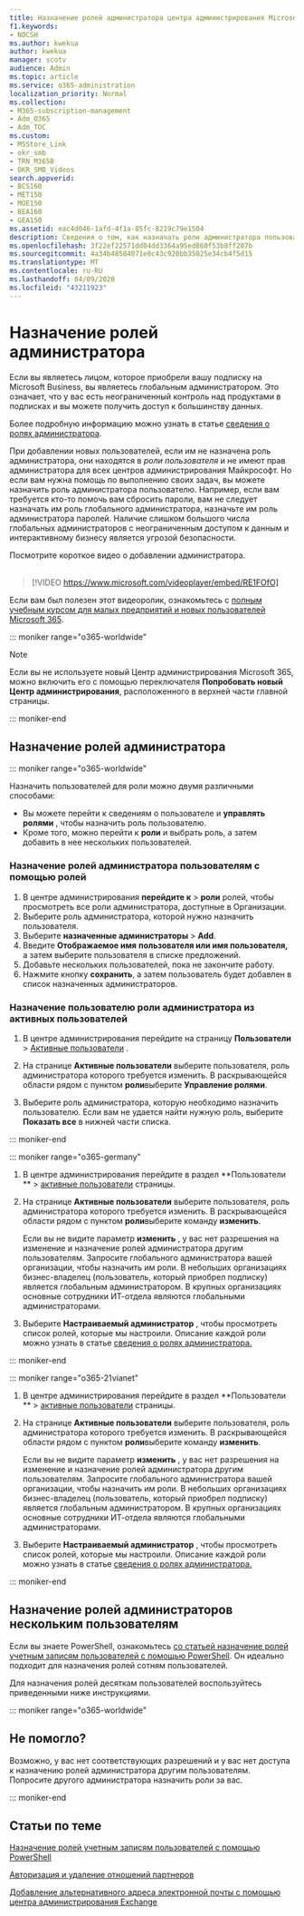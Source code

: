 ```yaml
---
title: Назначение ролей администратора центра администрирования Microsoft 365
f1.keywords:
- NOCSH
ms.author: kwekua
author: kwekua
manager: scotv
audience: Admin
ms.topic: article
ms.service: o365-administration
localization_priority: Normal
ms.collection:
- M365-subscription-management
- Adm_O365
- Adm_TOC
ms.custom:
- MSStore_Link
- okr_smb
- TRN_M365B
- OKR_SMB_Videos
search.appverid:
- BCS160
- MET150
- MOE150
- BEA160
- GEA150
ms.assetid: eac4d046-1afd-4f1a-85fc-8219c79e1504
description: Сведения о том, как назначать роли администратора пользователю или нескольким пользователям в вашей организации, чтобы они могли выполнять определенные задачи в центре администрирования.
ms.openlocfilehash: 3f22ef22571dd04dd3364a95ed860f53b8ff207b
ms.sourcegitcommit: 4a34b48584071e0c43c920bb35025e34cb4f5d15
ms.translationtype: MT
ms.contentlocale: ru-RU
ms.lasthandoff: 04/09/2020
ms.locfileid: "43211923"
---
```

# <a name="assign-admin-roles"></a>Назначение ролей администратора

Если вы являетесь лицом, которое приобрели вашу подписку на Microsoft Business, вы являетесь глобальным администратором. Это означает, что у вас есть неограниченный контроль над продуктами в подписках и вы можете получить доступ к большинству данных.

Более подробную информацию можно узнать в статье [сведения о ролях администратора](about-admin-roles.md).

При добавлении новых пользователей, если им не назначена роль администратора, они находятся в *роли пользователя* и не имеют прав администратора для всех центров администрирования Майкрософт. Но если вам нужна помощь по выполнению своих задач, вы можете назначить роль администратора пользователю. Например, если вам требуется кто-то помочь вам сбросить пароли, вам не следует назначать им роль глобального администратора, назначьте им роль администратора паролей. Наличие слишком большого числа глобальных администраторов с неограниченным доступом к данным и интерактивному бизнесу является угрозой безопасности.

Посмотрите короткое видео о добавлении администратора.<br><br>

> [!VIDEO https://www.microsoft.com/videoplayer/embed/RE1FOfO] 

Если вам был полезен этот видеоролик, ознакомьтесь с [полным учебным курсом для малых предприятий и новых пользователей Microsoft 365](https://support.office.com/article/6ab4bbcd-79cf-4000-a0bd-d42ce4d12816).

::: moniker range="o365-worldwide"

> [!NOTE]
> Если вы не используете новый Центр администрирования Microsoft 365, можно включить его с помощью переключателя **Попробовать новый Центр администрирования**, расположенного в верхней части главной страницы.

::: moniker-end

## <a name="assign-admin-roles"></a>Назначение ролей администратора 

::: moniker range="o365-worldwide"

Назначить пользователей для роли можно двумя различными способами:

- Вы можете перейти к сведениям о пользователе и **управлять ролями** , чтобы назначить роль пользователю.
- Кроме того, можно перейти к **роли** и выбрать роль, а затем добавить в нее нескольких пользователей.

### <a name="assign-admin-roles-to-users-using-roles"></a>Назначение ролей администратора пользователям с помощью ролей

1. В центре администрирования **перейдите к** > **роли** ролей, чтобы просмотреть все роли администратора, доступные в Организации.
2. Выберите роль администратора, которой нужно назначить пользователя.
3. Выберите **назначенные администраторы** > **Add**.
4. Введите **Отображаемое имя** **пользователя или имя пользователя,** а затем выберите пользователя в списке предложений.
5. Добавьте нескольких пользователей, пока не закончите работу.
6. Нажмите кнопку **сохранить**, а затем пользователь будет добавлен в список назначенных администраторов.

### <a name="assign-a-user-to-an-admin-role-from-active-users"></a>Назначение пользователю роли администратора из активных пользователей

1. В центре администрирования перейдите на страницу **Пользователи** > [Активные пользователи](https://go.microsoft.com/fwlink/p/?linkid=834822) .

2. На странице **Активные пользователи** выберите пользователя, роль администратора которого требуется изменить. В раскрывающейся области рядом с пунктом **роли**выберите **Управление ролями**.

3. Выберите роль администратора, которую необходимо назначить пользователю. Если вам не удается найти нужную роль, выберите **Показать все** в нижней части списка.

::: moniker-end

::: moniker range="o365-germany"

1. В центре администрирования перейдите в раздел **Пользователи ** > <a href="https://go.microsoft.com/fwlink/p/?linkid=847686" target="_blank">активные пользователи</a> страницы.

2. На странице **Активные пользователи** выберите пользователя, роль администратора которого требуется изменить. В раскрывающейся области рядом с пунктом **роли**выберите команду **изменить**. 

    Если вы не видите параметр **изменить** , у вас нет разрешения на изменение и назначение ролей администратора другим пользователям. Запросите глобального администратора вашей организации, чтобы назначить им роли. В небольших организациях бизнес-владелец (пользователь, который приобрел подписку) является глобальным администратором. В крупных организациях основные сотрудники ИТ-отдела являются глобальными администраторами.

3. Выберите **Настраиваемый администратор** , чтобы просмотреть список ролей, которые мы настроили. Описание каждой роли можно узнать в статье [сведения о ролях администратора.](about-admin-roles.md)

::: moniker-end

::: moniker range="o365-21vianet"

1. В центре администрирования перейдите в раздел **Пользователи ** > <a href="https://go.microsoft.com/fwlink/p/?linkid=850628" target="_blank">активные пользователи</a> страницы.

2. На странице **Активные пользователи** выберите пользователя, роль администратора которого требуется изменить. В раскрывающейся области рядом с пунктом **роли**выберите команду **изменить**. 

    Если вы не видите параметр **изменить** , у вас нет разрешения на изменение и назначение ролей администратора другим пользователям. Запросите глобального администратора вашей организации, чтобы назначить им роли. В небольших организациях бизнес-владелец (пользователь, который приобрел подписку) является глобальным администратором. В крупных организациях основные сотрудники ИТ-отдела являются глобальными администраторами.

3. Выберите **Настраиваемый администратор** , чтобы просмотреть список ролей, которые мы настроили. Описание каждой роли можно узнать в статье [сведения о ролях администратора.](about-admin-roles.md)

::: moniker-end


## <a name="assign-admin-roles-to-multiple-users"></a>Назначение ролей администраторов нескольким пользователям

Если вы знаете PowerShell, ознакомьтесь [со статьей назначение ролей учетным записям пользователей с помощью PowerShell](https://go.microsoft.com/fwlink/?linkid=854257). Он идеально подходит для назначения ролей сотням пользователей.
  
Для назначения ролей десяткам пользователей воспользуйтесь приведенными ниже инструкциями.

::: moniker range="o365-worldwide"


## <a name="didnt-work-for-you"></a>Не помогло?

Возможно, у вас нет соответствующих разрешений и у вас нет доступа к назначению ролей администратора другим пользователям. Попросите другого администратора назначить роли за вас.

::: moniker-end

## <a name="related-articles"></a>Статьи по теме

[Назначение ролей учетным записям пользователей с помощью PowerShell](https://docs.microsoft.com/office365/enterprise/powershell/assign-roles-to-user-accounts-with-office-365-powershell)

[Авторизация и удаление отношений партнеров](https://docs.microsoft.com/microsoft-365/admin/misc/add-partner)

[Добавление альтернативного адреса электронной почты с помощью центра администрирования Exchange](https://docs.microsoft.com/Exchange/recipients/user-mailboxes/email-addresses?view=exchserver-2019#add-an-email-address-to-a-user-mailbox)

